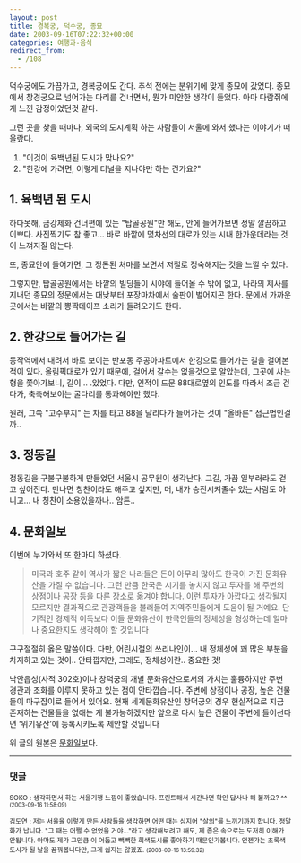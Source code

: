 ```yaml
---
layout: post
title: 경복궁, 덕수궁, 종묘
date: 2003-09-16T07:22:32+00:00
categories: 여행과-음식
redirect_from:
  - /108
---
```


덕수궁에도 가끔가고, 경복궁에도 간다. 추석 전에는 분위기에 맞게 종묘에 갔었다. 종묘에서 창경궁으로 넘어가는 다리를 건너면서, 뭔가 미안한 생각이 들었다. 아마 다람쥐에게 느낀 감정이었던것 같다.

그런 곳을 찾을 때마다, 외국의 도시계획 하는 사람들이 서울에 와서 했다는 이야기가 떠올랐다.

<ol>

<li>"이것이 육백년된 도시가 맞나요?"</li>

<li>"한강에 가려면, 이렇게 터널을 지나야만 하는 건가요?"</li>

</ol>

<h2>1. 육백년 된 도시</h2>

하다못해, 금강제화 건너편에 있는 "탑골공원"만 해도, 안에 들어가보면 정말 깔끔하고 이쁘다. 사진찍기도 참 좋고... 바로 바깥에 몇차선의 대로가 있는 시내 한가운데라는 것이 느껴지질 않는다.

또, 종묘안에 들어가면, 그 정돈된 처마를 보면서 저절로 정숙해지는 것을 느낄 수 있다.

그렇지만, 탑골공원에서는 바깥의 빌딩들이 시야에 들어올 수 밖에 없고, 나라의 제사를 지내던 종묘의 정문에서는 대낮부터 포장마차에서 술판이 벌어지곤 한다. 문에서 가까운 곳에서는 바깥의 뽕짝테이프 소리가 들려오기도 한다.

<h2>2. 한강으로 들어가는 길</h2>

동작역에서 내려서 바로 보이는 반포동 주공아파트에서 한강으로 들어가는 길을 걸어본적이 있다. 올림픽대로가 있기 때문에, 걸어서 갈수는 없을것으로 알았는데, 그곳에 사는 형을 쫓아가보니, 길이 .. .있었다. 다만, 인적이 드문 88대로옆의 인도를 따라서 조금 걷다가, 축축해보이는 굴다리를 통과해야만 했다.

원래, 그쪽 "고수부지" 는 차를 타고 88을 달리다가 들어가는 것이 "올바른" 접근법인걸까..

<h2>3. 정동길</h2>

정동길을 구불구불하게 만들었던 서울시 공무원이 생각난다. 그길, 가끔 일부러라도 걷고 싶어진다. 만나면 칭찬이라도 해주고 싶지만, 머, 내가 승진시켜줄수 있는 사람도 아니고... 내 칭찬이 소용있을까나.. 암튼..

<h2>4. 문화일보</h2>

이번에 누가와서 또 한마디 하셨다.

> 미국과 호주 같이 역사가 짧은 나라들은 돈이 아무리 많아도 한국이 가진 문화유산을 가질 수 없습니다. 그런 만큼 한국은 시기를 놓치지 않고 투자를 해 주변의 상점이나 공장 등을 다른 장소로 옮겨야 합니다. 이런 투자가 아깝다고 생각될지 모르지만 결과적으로 관광객들을 불러들여 지역주민들에게 도움이 될 거예요. 단기적인 경제적 이득보다 이들 문화유산이 한국인들의 정체성을 형성하는데 얼마나 중요한지도 생각해야 할 것입니다

구구절절히 옳은 말씀이다. 다만, 어린시절의 쓰리나인이... 내 정체성에 꽤 많은 부분을 차지하고 있는 것이.. 안타깝지만, 그래도, 정체성이란.. 중요한 것!

> 

낙안읍성(사적 302호)이나 창덕궁의 개별 문화유산으로서의 가치는 훌륭하지만 주변 경관과 조화를 이루지 못하고 있는 점이 안타깝습니다. 주변에 상점이나 공장, 높은 건물들이 마구잡이로 들어서 있어요. 현재 세계문화유산인 창덕궁의 경우 현실적으로 지금 존재하는 건물들을 없애는 게 불가능하겠지만 앞으로 다시 높은 건물이 주변에 들어선다면 ‘위기유산’에 등록시키도록 제안할 것입니다

위 글의 원본은 <a href="http://www.munhwa.co.kr/content/2003091601012230074002.html">문화일보</a>다.

* * *

### 댓글



<!--- cmt:226 --->
<!--- mail: --->
<!--- parent:0 --->

<small class=comment>SOKO : 생각하면서 하는 서울기행 느낌이 좋았습니다. 프린트해서 시간나면 확인 답사나 해 볼까요? ^^ <small>(2003-09-16 11:58:09)</small></small>


<!--- cmt:227 --->
<!--- mail: --->
<!--- parent:0 --->

<small class=comment>김도연 : 저는 서울을 이렇게 만든 사람들을 생각하면 어떤 때는 심지어 "살의"를 느끼기까지 합니다. 정말 화가 납니다. "그 때는 어쩔 수 없었을 거야..."라고 생각해보려고 해도, 제 좁은 속으로는 도저히 이해가 안됩니다.  아마도 제가 그만큼 이 어둡고 빽빽한 회색도시를 좋아하기 때문인가봅니다. 언젠가는 초록색 도시가 될 날을 꿈꿔봅니다만, 그게 쉽지는 않겠죠. <small>(2003-09-16 13:59:32)</small></small>

